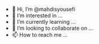 - 👋 Hi, I’m @mahdisyousefi
- 👀 I’m interested in ...
- 🌱 I’m currently learning ...
- 💞️ I’m looking to collaborate on ...
- 📫 How to reach me ...

<!---
mahdisyousefi/mahdisyousefi is a ✨ special ✨ repository because its `README.md` (this file) appears on your GitHub profile.
You can click the Preview link to take a look at your changes.
--->
